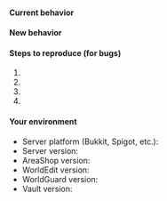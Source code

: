 #### Current behavior
<!--- Tell what happens currently -->


#### New behavior
<!--- Tell what should happen (or what should be added) -->


#### Steps to reproduce (for bugs)
<!--- Exactly show how this bug can be triggered -->
1. 
2. 
3. 
4. 


#### Your environment
<!--- Indicate which versions you use -->
<!-- Attention: "LATEST" or "NEWEST" are no valid answers here and WILL result an invalid issue report -->
<!-- Use /version command if unsure -->
* Server platform (Bukkit, Spigot, etc.): 
* Server version: 
* AreaShop version: 
* WorldEdit version: 
* WorldGuard version: 
* Vault version: 
